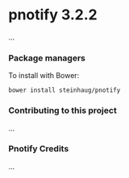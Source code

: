 # pnotify 3.2.2

...

### Package managers

To install with Bower:

```
bower install steinhaug/pnotify
```

### Contributing to this project

...

### Pnotify Credits

...